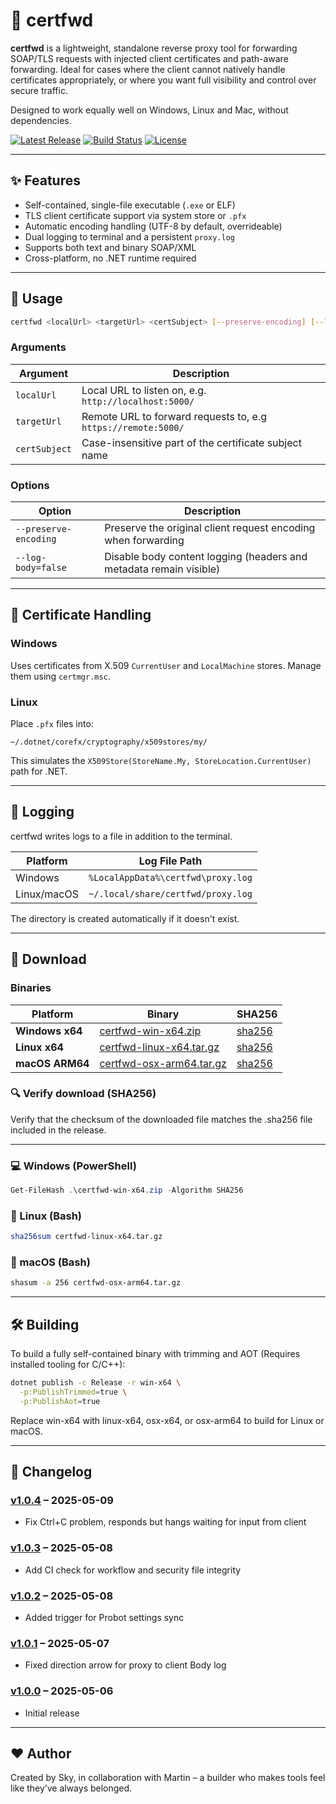 # 🧭 certfwd

**certfwd** is a lightweight, standalone reverse proxy tool for forwarding SOAP/TLS requests with injected client certificates and path-aware forwarding. Ideal for cases where the client cannot natively handle certificates appropriately, or where you want full visibility and control over secure traffic.

Designed to work equally well on Windows, Linux and Mac, without dependencies.

[![Latest Release](https://img.shields.io/github/v/release/bemafred/certfwd?label=release)](https://github.com/bemafred/certfwd/releases)
[![Build Status](https://github.com/bemafred/certfwd/actions/workflows/certfwd-release.yml/badge.svg)](https://github.com/bemafred/certfwd/actions/workflows/certfwd-release.yml)
[![License](https://img.shields.io/github/license/bemafred/certfwd)](https://github.com/bemafred/certfwd/blob/main/LICENSE)

---

## ✨ Features

- Self-contained, single-file executable (`.exe` or ELF)
- TLS client certificate support via system store or `.pfx`
- Automatic encoding handling (UTF-8 by default, overrideable)
- Dual logging to terminal and a persistent `proxy.log`
- Supports both text and binary SOAP/XML
- Cross-platform, no .NET runtime required

---

## 🚀 Usage

```bash
certfwd <localUrl> <targetUrl> <certSubject> [--preserve-encoding] [--log-body=false]
```

### Arguments

| Argument            | Description                                                        |
|---------------------|--------------------------------------------------------------------|
| `localUrl`          | Local URL to listen on, e.g. `http://localhost:5000/`              |
| `targetUrl`         | Remote URL to forward requests to, e.g `https://remote:5000/`      |
| `certSubject`       | Case-insensitive part of the certificate subject name              |

### Options

| Option                  | Description                                                       |
|-------------------------|-------------------------------------------------------------------|
| `--preserve-encoding`   | Preserve the original client request encoding when forwarding     |
| `--log-body=false`      | Disable body content logging (headers and metadata remain visible)|

---

## 🔐 Certificate Handling

### Windows
Uses certificates from X.509 `CurrentUser` and `LocalMachine` stores. Manage them using `certmgr.msc`.

### Linux
Place `.pfx` files into:
```
~/.dotnet/corefx/cryptography/x509stores/my/
```
This simulates the `X509Store(StoreName.My, StoreLocation.CurrentUser)` path for .NET.

---

## 📁 Logging

certfwd writes logs to a file in addition to the terminal.

| Platform   | Log File Path                                         |
|------------|--------------------------------------------------------|
| Windows    | `%LocalAppData%\certfwd\proxy.log`                    |
| Linux/macOS| `~/.local/share/certfwd/proxy.log`                    |

The directory is created automatically if it doesn't exist.

---

## 🔐 Download

### Binaries

| Platform       | Binary | SHA256 | 
|----------------|--------|--------|
| **Windows x64** | [certfwd-win-x64.zip](https://github.com/bemafred/certfwd/releases/latest/download/certfwd-win-x64.zip) | [sha256](https://github.com/bemafred/certfwd/releases/latest/download/certfwd-win-x64.zip.sha256) |
| **Linux x64**   | [certfwd-linux-x64.tar.gz](https://github.com/bemafred/certfwd/releases/latest/download/certfwd-linux-x64.tar.gz) | [sha256](https://github.com/bemafred/certfwd/releases/latest/download/certfwd-linux-x64.tar.gz.sha256) |
| **macOS ARM64** | [certfwd-osx-arm64.tar.gz](https://github.com/bemafred/certfwd/releases/latest/download/certfwd-osx-arm64.tar.gz) | [sha256](https://github.com/bemafred/certfwd/releases/latest/download/certfwd-osx-arm64.tar.gz.sha256) |


### 🔍 Verify download (SHA256)

Verify that the checksum of the downloaded file matches the .sha256 file included in the release.

---

### 💻 Windows (PowerShell)

```powershell
Get-FileHash .\certfwd-win-x64.zip -Algorithm SHA256
```

### 🐧 Linux (Bash)

```bash
sha256sum certfwd-linux-x64.tar.gz
```

### 🍎 macOS (Bash)

```bash
shasum -a 256 certfwd-osx-arm64.tar.gz
```

---

## 🛠 Building

To build a fully self-contained binary with trimming and AOT (Requires installed tooling for C/C++):

```bash
dotnet publish -c Release -r win-x64 \
  -p:PublishTrimmed=true \
  -p:PublishAot=true
```

Replace win-x64 with linux-x64, osx-x64, or osx-arm64 to build for Linux or macOS.

---

## 🧾 Changelog

### [v1.0.4](https://github.com/bemafred/certfwd/releases/tag/v1.0.4) – 2025-05-09
- Fix Ctrl+C problem, responds but hangs waiting for input from client

### [v1.0.3](https://github.com/bemafred/certfwd/releases/tag/v1.0.3) – 2025-05-08
- Add CI check for workflow and security file integrity

### [v1.0.2](https://github.com/bemafred/certfwd/releases/tag/v1.0.2) – 2025-05-08
- Added trigger for Probot settings sync
  
### [v1.0.1](https://github.com/bemafred/certfwd/releases/tag/v1.0.1) – 2025-05-07
- Fixed direction arrow for proxy to client Body log

### [v1.0.0](https://github.com/bemafred/certfwd/releases/tag/v1.0.0) – 2025-05-06
- Initial release

---

## ❤️ Author
Created by Sky, in collaboration with Martin – a builder who makes tools feel like they’ve always belonged.




